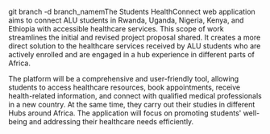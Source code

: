 git branch -d branch_namemThe Students HealthConnect web application aims to connect ALU students in Rwanda, Uganda, Nigeria, Kenya, and Ethiopia with accessible healthcare services. 
This scope of work streamlines the initial and revised project proposal shared. It creates a more direct solution to the healthcare services received by ALU students who are actively enrolled and are engaged in a hub experience in different parts of Africa.

The platform will be a comprehensive and user-friendly tool, allowing students to access healthcare resources, book appointments, receive health-related information, and connect with qualified medical professionals in a new country. At the same time, they carry out their studies in different Hubs around Africa. The application will focus on promoting students' well-being and addressing their healthcare needs efficiently.
